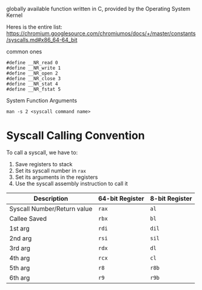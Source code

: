 globally available function written in C, provided by the Operating System Kernel 

Heres is the entire list: 
https://chromium.googlesource.com/chromiumos/docs/+/master/constants/syscalls.md#x86_64-64_bit

common ones 
```shell-session
#define __NR_read 0
#define __NR_write 1
#define __NR_open 2
#define __NR_close 3
#define __NR_stat 4
#define __NR_fstat 5
```

System Function Arguments 
```
man -s 2 <syscall command name> 
```

# Syscall Calling Convention 
To call a syscall, we have to:
1. Save registers to stack
2. Set its syscall number in `rax`
3. Set its arguments in the registers
4. Use the syscall assembly instruction to call it

|Description|64-bit Register|8-bit Register|
|---|---|---|
|Syscall Number/Return value|`rax`|`al`|
|Callee Saved|`rbx`|`bl`|
|1st arg|`rdi`|`dil`|
|2nd arg|`rsi`|`sil`|
|3rd arg|`rdx`|`dl`|
|4th arg|`rcx`|`cl`|
|5th arg|`r8`|`r8b`|
|6th arg|`r9`|`r9b`|
